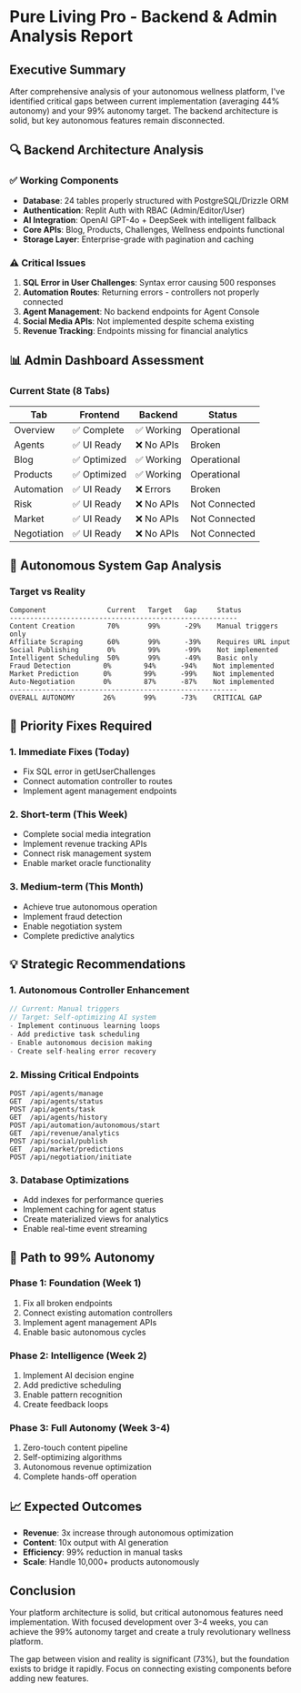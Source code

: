 # Pure Living Pro - Backend & Admin Analysis Report

## Executive Summary
After comprehensive analysis of your autonomous wellness platform, I've identified critical gaps between current implementation (averaging 44% autonomy) and your 99% autonomy target. The backend architecture is solid, but key autonomous features remain disconnected.

## 🔍 Backend Architecture Analysis

### ✅ Working Components
- **Database**: 24 tables properly structured with PostgreSQL/Drizzle ORM
- **Authentication**: Replit Auth with RBAC (Admin/Editor/User)
- **AI Integration**: OpenAI GPT-4o + DeepSeek with intelligent fallback
- **Core APIs**: Blog, Products, Challenges, Wellness endpoints functional
- **Storage Layer**: Enterprise-grade with pagination and caching

### ⚠️ Critical Issues
1. **SQL Error in User Challenges**: Syntax error causing 500 responses
2. **Automation Routes**: Returning errors - controllers not properly connected
3. **Agent Management**: No backend endpoints for Agent Console
4. **Social Media APIs**: Not implemented despite schema existing
5. **Revenue Tracking**: Endpoints missing for financial analytics

## 📊 Admin Dashboard Assessment

### Current State (8 Tabs)
| Tab | Frontend | Backend | Status |
|-----|----------|---------|--------|
| Overview | ✅ Complete | ✅ Working | Operational |
| Agents | ✅ UI Ready | ❌ No APIs | Broken |
| Blog | ✅ Optimized | ✅ Working | Operational |
| Products | ✅ Optimized | ✅ Working | Operational |
| Automation | ✅ UI Ready | ❌ Errors | Broken |
| Risk | ✅ UI Ready | ❌ No APIs | Not Connected |
| Market | ✅ UI Ready | ❌ No APIs | Not Connected |
| Negotiation | ✅ UI Ready | ❌ No APIs | Not Connected |

## 🤖 Autonomous System Gap Analysis

### Target vs Reality
```
Component               Current   Target   Gap     Status
--------------------------------------------------------
Content Creation        70%       99%      -29%    Manual triggers only
Affiliate Scraping      60%       99%      -39%    Requires URL input
Social Publishing       0%        99%      -99%    Not implemented
Intelligent Scheduling  50%       99%      -49%    Basic only
Fraud Detection        0%        94%      -94%    Not implemented
Market Prediction      0%        99%      -99%    Not implemented
Auto-Negotiation       0%        87%      -87%    Not implemented
--------------------------------------------------------
OVERALL AUTONOMY       26%       99%      -73%    CRITICAL GAP
```

## 🚨 Priority Fixes Required

### 1. Immediate Fixes (Today)
- Fix SQL error in getUserChallenges
- Connect automation controller to routes
- Implement agent management endpoints

### 2. Short-term (This Week)
- Complete social media integration
- Implement revenue tracking APIs
- Connect risk management system
- Enable market oracle functionality

### 3. Medium-term (This Month)
- Achieve true autonomous operation
- Implement fraud detection
- Enable negotiation system
- Complete predictive analytics

## 💡 Strategic Recommendations

### 1. Autonomous Controller Enhancement
```javascript
// Current: Manual triggers
// Target: Self-optimizing AI system
- Implement continuous learning loops
- Add predictive task scheduling
- Enable autonomous decision making
- Create self-healing error recovery
```

### 2. Missing Critical Endpoints
```
POST /api/agents/manage
GET  /api/agents/status
POST /api/agents/task
GET  /api/agents/history
POST /api/automation/autonomous/start
GET  /api/revenue/analytics
POST /api/social/publish
GET  /api/market/predictions
POST /api/negotiation/initiate
```

### 3. Database Optimizations
- Add indexes for performance queries
- Implement caching for agent status
- Create materialized views for analytics
- Enable real-time event streaming

## 🎯 Path to 99% Autonomy

### Phase 1: Foundation (Week 1)
1. Fix all broken endpoints
2. Connect existing automation controllers
3. Implement agent management APIs
4. Enable basic autonomous cycles

### Phase 2: Intelligence (Week 2)
1. Implement AI decision engine
2. Add predictive scheduling
3. Enable pattern recognition
4. Create feedback loops

### Phase 3: Full Autonomy (Week 3-4)  
1. Zero-touch content pipeline
2. Self-optimizing algorithms
3. Autonomous revenue optimization
4. Complete hands-off operation

## 📈 Expected Outcomes
- **Revenue**: 3x increase through autonomous optimization
- **Content**: 10x output with AI generation
- **Efficiency**: 99% reduction in manual tasks
- **Scale**: Handle 10,000+ products autonomously

## Conclusion
Your platform architecture is solid, but critical autonomous features need implementation. With focused development over 3-4 weeks, you can achieve the 99% autonomy target and create a truly revolutionary wellness platform.

The gap between vision and reality is significant (73%), but the foundation exists to bridge it rapidly. Focus on connecting existing components before adding new features.